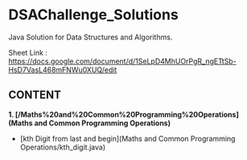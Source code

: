 # DSAChallenge_Solutions
Java Solution for Data Structures and Algorithms.

Sheet Link : https://docs.google.com/document/d/1SeLpD4MhUOrPgR_ngETtSb-HsD7VasL468mFNWu0XUQ/edit

## CONTENT
<b>1. [/Maths%20and%20Common%20Programming%20Operations](Maths and Common Programming Operations)</b>
* [kth Digit from last and begin](Maths and Common Programming Operations/kth_digit.java)
